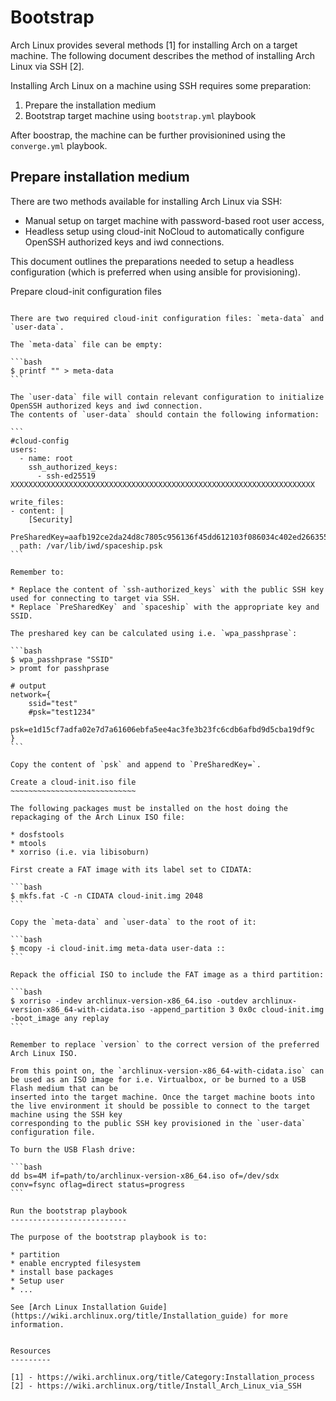 Bootstrap
=========

Arch Linux provides several methods [1] for installing Arch on a target machine. The following document
describes the method of installing Arch Linux via SSH [2].

Installing Arch Linux on a machine using SSH requires some preparation:

1. Prepare the installation medium
2. Bootstrap target machine using `bootstrap.yml` playbook

After boostrap, the machine can be further provisionined using the `converge.yml` playbook.

Prepare installation medium
---------------------------

There are two methods available for installing Arch Linux via SSH:

* Manual setup on target machine with password-based root user access,
* Headless setup using cloud-init NoCloud to automatically configure OpenSSH authorized keys and iwd connections.

This document outlines the preparations needed to setup a headless configuration (which is preferred when using ansible for provisioning).

Prepare cloud-init configuration files
~~~~~~~~~~~~~~~~~~~~~~~~~~~~~~~~~~~~~~

There are two required cloud-init configuration files: `meta-data` and `user-data`.

The `meta-data` file can be empty:

```bash
$ printf "" > meta-data
```

The `user-data` file will contain relevant configuration to initialize OpenSSH authorized keys and iwd connection.
The contents of `user-data` should contain the following information:

```
#cloud-config
users:
  - name: root
    ssh_authorized_keys:
      - ssh-ed25519 XXXXXXXXXXXXXXXXXXXXXXXXXXXXXXXXXXXXXXXXXXXXXXXXXXXXXXXXXXXXXXXXXXXX

write_files:
- content: |
    [Security]
    PreSharedKey=aafb192ce2da24d8c7805c956136f45dd612103f086034c402ed266355297295
  path: /var/lib/iwd/spaceship.psk
```

Remember to:

* Replace the content of `ssh-authorized_keys` with the public SSH key used for connecting to target via SSH.
* Replace `PreSharedKey` and `spaceship` with the appropriate key and SSID.

The preshared key can be calculated using i.e. `wpa_passhprase`:

```bash
$ wpa_passhprase "SSID"
> promt for passhprase

# output
network={
	ssid="test"
	#psk="test1234"
	psk=e1d15cf7adfa02e7d7a61606ebfa5ee4ac3fe3b23fc6cdb6afbd9d5cba19df9c
}
```

Copy the content of `psk` and append to `PreSharedKey=`.

Create a cloud-init.iso file
~~~~~~~~~~~~~~~~~~~~~~~~~~~~

The following packages must be installed on the host doing the repackaging of the Arch Linux ISO file:

* dosfstools
* mtools
* xorriso (i.e. via libisoburn)

First create a FAT image with its label set to CIDATA:

```bash
$ mkfs.fat -C -n CIDATA cloud-init.img 2048
```

Copy the `meta-data` and `user-data` to the root of it:

```bash
$ mcopy -i cloud-init.img meta-data user-data ::
```

Repack the official ISO to include the FAT image as a third partition:

```bash
$ xorriso -indev archlinux-version-x86_64.iso -outdev archlinux-version-x86_64-with-cidata.iso -append_partition 3 0x0c cloud-init.img -boot_image any replay
```

Remember to replace `version` to the correct version of the preferred Arch Linux ISO.

From this point on, the `archlinux-version-x86_64-with-cidata.iso` can be used as an ISO image for i.e. Virtualbox, or be burned to a USB Flash medium that can be
inserted into the target machine. Once the target machine boots into the live environment it should be possible to connect to the target machine using the SSH key
corresponding to the public SSH key provisioned in the `user-data` configuration file.

To burn the USB Flash drive:

```bash
dd bs=4M if=path/to/archlinux-version-x86_64.iso of=/dev/sdx conv=fsync oflag=direct status=progress
```

Run the bootstrap playbook
--------------------------

The purpose of the bootstrap playbook is to:

* partition
* enable encrypted filesystem
* install base packages
* Setup user
* ...

See [Arch Linux Installation Guide](https://wiki.archlinux.org/title/Installation_guide) for more information.


Resources
---------

[1] - https://wiki.archlinux.org/title/Category:Installation_process
[2] - https://wiki.archlinux.org/title/Install_Arch_Linux_via_SSH

